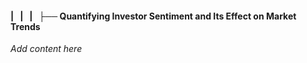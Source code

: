 #### |   |   |   ├── Quantifying Investor Sentiment and Its Effect on Market Trends

*Add content here*